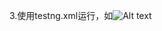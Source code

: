 3.使用testng.xml运行，如![Alt text](http://www.yiibai.com/uploads/images/201705/0205/971140530_53317.png "eclipse配置testng.xml运行")
